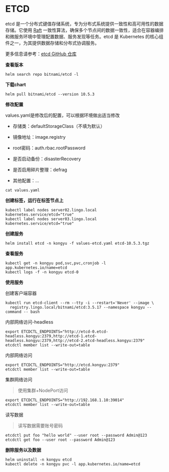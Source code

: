 # ETCD

etcd 是一个分布式键值存储系统，专为分布式系统提供一致性和高可用性的数据存储。它使用 [Raft](https://raft.github.io/) 一致性算法，确保多个节点间的数据一致性，适合在容器编排和微服务环境中管理配置数据、服务发现等任务。etcd 是 Kubernetes 的核心组件之一，为其提供数据存储和分布式协调服务。

更多信息请参考：[etcd GitHub 仓库](https://github.com/etcd-io/etcd)

**查看版本**

```
helm search repo bitnami/etcd -l
```

**下载chart**

```
helm pull bitnami/etcd --version 10.5.3
```

**修改配置**

values.yaml是修改后的配置，可以根据环境做出适当修改

- 存储类：defaultStorageClass（不填为默认）

- 镜像地址：image.registry
- root密码：auth.rbac.rootPassword
- 是否启动备份：disasterRecovery
- 是否启用碎片整理：defrag
- 其他配置：...

```
cat values.yaml
```

**创建标签，运行在标签节点上**

```
kubectl label nodes server02.lingo.local kubernetes.service/etcd="true"
kubectl label nodes server03.lingo.local kubernetes.service/etcd="true"
```

**创建服务**

```
helm install etcd -n kongyu -f values-etcd.yaml etcd-10.5.3.tgz
```

**查看服务**

```
kubectl get -n kongyu pod,svc,pvc,cronjob -l app.kubernetes.io/name=etcd
kubectl logs -f -n kongyu etcd-0
```

**使用服务**

创建客户端容器

```
kubectl run etcd-client --rm --tty -i --restart='Never' --image \
  registry.lingo.local/bitnami/etcd:3.5.17 --namespace kongyu --command -- bash
```

内部网络访问-headless

```
export ETCDCTL_ENDPOINTS="http://etcd-0.etcd-headless.kongyu:2379,http://etcd-1.etcd-headless.kongyu:2379,http://etcd-2.etcd-headless.kongyu:2379"
etcdctl member list --write-out=table
```

内部网络访问

```
export ETCDCTL_ENDPOINTS="http://etcd.kongyu:2379"
etcdctl member list --write-out=table
```

集群网络访问

> 使用集群+NodePort访问

```
export ETCDCTL_ENDPOINTS="http://192.168.1.10:39014"
etcdctl member list --write-out=table
```

读写数据

> 读写数据需要账号密码

```
etcdctl put foo "hello world" --user root --password Admin@123
etcdctl get foo --user root --password Admin@123
```

**删除服务以及数据**

```
helm uninstall -n kongyu etcd
kubectl delete -n kongyu pvc -l app.kubernetes.io/name=etcd
```

